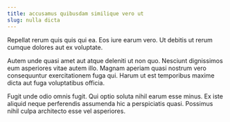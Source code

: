 ```yaml
---
title: accusamus quibusdam similique vero ut
slug: nulla dicta
---
```


Repellat rerum quis quis qui ea. Eos iure earum vero. Ut debitis ut rerum cumque dolores aut ex voluptate.

Autem unde quasi amet aut atque deleniti ut non quo. Nesciunt dignissimos eum asperiores vitae autem illo. Magnam aperiam quasi nostrum vero consequuntur exercitationem fuga qui. Harum ut est temporibus maxime dicta aut fuga voluptatibus officia.

Fugit unde odio omnis fugit. Qui optio soluta nihil earum esse minus. Ex iste aliquid neque perferendis assumenda hic a perspiciatis quasi. Possimus nihil culpa architecto esse vel asperiores.
